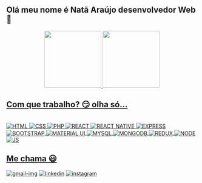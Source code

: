 ## Olá meu nome é Natã Araújo desenvolvedor Web 👋

<div align="center">
  <a href="https://github.com/natanarau">
  <img height="150em" src="https://github-readme-stats.vercel.app/api?username=natanarau&show_icons=true&theme=dracula&include_all_commits=true&count_private=true"/>
  <img height="150em" src="https://github-readme-stats.vercel.app/api/top-langs/?username=natanarau&layout=compact&langs_count=7&theme=dracula"/>
</div>
  
## Com que trabalho? 😏 olha só...
<div style="display: inline_block"><br>
 <img align="center" alt="HTML" src="https://img.shields.io/badge/HTML5-E34F26?style=for-the-badge&logo=html5&logoColor=white">
 <img align="center" alt="CSS" src="https://img.shields.io/badge/CSS3-1572B6?style=for-the-badge&logo=css3&logoColor=white">
 <img align="center" alt="PHP" src="https://img.shields.io/badge/PHP-777BB4?style=for-the-badge&logo=php&logoColor=white">
 <img align="center" alt="REACT" src="https://img.shields.io/badge/React-20232A?style=for-the-badge&logo=react&logoColor=61DAFB">
 <img align="center" alt="REACT NATIVE" src="https://img.shields.io/badge/React_Native-20232A?style=for-the-badge&logo=react&logoColor=61DAFB">
 <img align="center" alt="EXPRESS" src="https://img.shields.io/badge/Express.js-404D59?style=for-the-badge">
 <img align="center" alt="BOOTSTRAP" src="https://img.shields.io/badge/Bootstrap-563D7C?style=for-the-badge&logo=bootstrap&logoColor=white">
 <img align="center" alt="MATERIAL UI" src="https://img.shields.io/badge/Material--UI-0081CB?style=for-the-badge&logo=material-ui&logoColor=white">
 <img align="center" alt="MYSQL" src="https://img.shields.io/badge/MySQL-00000F?style=for-the-badge&logo=mysql&logoColor=white">
 <img align="center" alt="MONGODB" src="https://img.shields.io/badge/MongoDB-4EA94B?style=for-the-badge&logo=mongodb&logoColor=white">
 <img align="center" alt="REDUX" src="https://img.shields.io/badge/Redux-593D88?style=for-the-badge&logo=redux&logoColor=white">
 <img align="center" alt="NODE" src="https://img.shields.io/badge/Node.js-43853D?style=for-the-badge&logo=node.js&logoColor=white">
 <img align="center" alt="JS" src="https://img.shields.io/badge/JavaScript-F7DF1E?style=for-the-badge&logo=javascript&logoColor=black">
</div>

## Me chama 😃
<a href="mailto:natan.mca@gmail.com" target="_blank"> <img src= "https://img.shields.io/badge/Gmail-D14836?style=for-the-badge&logo=gmail&logoColor=white" alt="gmail-img"><a/>
<a href="https://www.linkedin.com/in/natanarau/" target="_blank"> <img src= "https://img.shields.io/badge/LinkedIn-0077B5?style=for-the-badge&logo=linkedin&logoColor=white" alt="linkedin"><a/>
<a href="https://www.instagram.com/natanarau/" target="_blank"> <img src= "https://img.shields.io/badge/Instagram-E4405F?style=for-the-badge&logo=instagram&logoColor=white" alt="instagram"><a/> 
    

   
  


